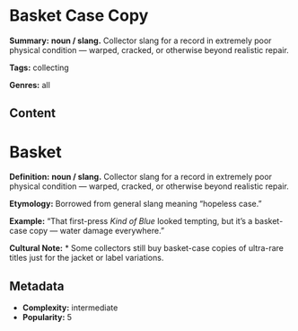 # Basket Case Copy

**Summary:** **noun / slang.** Collector slang for a record in extremely poor physical condition — warped, cracked, or otherwise beyond realistic repair.

**Tags:** collecting

**Genres:** all

## Content

# Basket

**Definition:** **noun / slang.** Collector slang for a record in extremely poor physical condition — warped, cracked, or otherwise beyond realistic repair.

**Etymology:** Borrowed from general slang meaning “hopeless case.”

**Example:** “That first-press *Kind of Blue* looked tempting, but it’s a basket-case copy — water damage everywhere.”

**Cultural Note:** * Some collectors still buy basket-case copies of ultra-rare titles just for the jacket or label variations.

## Metadata

- **Complexity:** intermediate
- **Popularity:** 5
